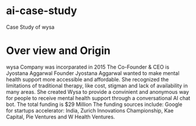 # ai-case-study
Case Study of wysa
# Over view and Origin
wysa
Company was incorparated in 2015
The Co-Founder & CEO is Jyostana Aggarwal
Founder Jyostana Aggarwal wanted to make mental health support more accessible and affordable. She recognized the limitations of traditional therapy, like cost, stigman and lack of availability in many areas. She created Wysa to provide a convinient and anonymous way for people to receive mental health support through a conversational AI chat bot.
The total funding is $29 Million
The funding sources include: Google for startups accelerator: India, Zurich Innovations Championship, Kae Capital, Pie Ventures and W Health Ventures.
